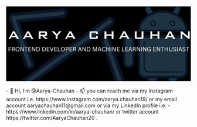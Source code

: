 <p align="center">
  <img src="https://raw.githubusercontent.com/Aarya-Chauhan/Aarya-Chauhan/main/images/Screenshot (41).png" alt="my banner"></a>
</p>
- 👋 Hi, I’m @Aarya-Chauhan
- 📫 you can reach me via my Instagram account i.e. https://www.instagram.com/aarya.chauhan19/ or my email account aaryachauhan11@gmail.com or via my LinkedIn profile i.e.
- https://www.linkedin.com/in/aarya-chauhan/ or twitter account https://twitter.com/AaryaChauhan20 .




<!---
Aarya-Chauhan/Aarya-Chauhan is a ✨ special ✨ repository because its `README.md` (this file) appears on your GitHub profile.
You can click the Preview link to take a look at your changes.
--->
